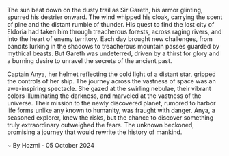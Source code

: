 
The sun beat down on the dusty trail as Sir Gareth, his armor glinting, spurred his destrier onward. The wind whipped his cloak, carrying the scent of pine and the distant rumble of thunder. His quest to find the lost city of Eldoria had taken him through treacherous forests, across raging rivers, and into the heart of enemy territory. Each day brought new challenges, from bandits lurking in the shadows to treacherous mountain passes guarded by mythical beasts. But Gareth was undeterred, driven by a thirst for glory and a burning desire to unravel the secrets of the ancient past.

Captain Anya, her helmet reflecting the cold light of a distant star, gripped the controls of her ship. The journey across the vastness of space was an awe-inspiring spectacle. She gazed at the swirling nebulae, their vibrant colors illuminating the darkness, and marveled at the vastness of the universe. Their mission to the newly discovered planet, rumored to harbor life forms unlike any known to humanity, was fraught with danger. Anya, a seasoned explorer, knew the risks, but the chance to discover something truly extraordinary outweighed the fears. The unknown beckoned, promising a journey that would rewrite the history of mankind. 

~ By Hozmi - 05 October 2024

